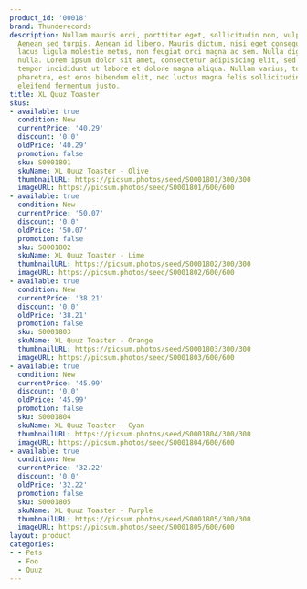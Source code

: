 ```yaml
---
product_id: '00018'
brand: Thunderecords
description: Nullam mauris orci, porttitor eget, sollicitudin non, vulputate id, risus.
  Aenean sed turpis. Aenean id libero. Mauris dictum, nisi eget consequat elementum,
  lacus ligula molestie metus, non feugiat orci magna ac sem. Nulla dignissim posuere
  nulla. Lorem ipsum dolor sit amet, consectetur adipisicing elit, sed do eiusmod
  tempor incididunt ut labore et dolore magna aliqua. Nullam varius, turpis et commodo
  pharetra, est eros bibendum elit, nec luctus magna felis sollicitudin mauris. Curabitur
  eleifend fermentum justo.
title: XL Quuz Toaster
skus:
- available: true
  condition: New
  currentPrice: '40.29'
  discount: '0.0'
  oldPrice: '40.29'
  promotion: false
  sku: S0001801
  skuName: XL Quuz Toaster - Olive
  thumbnailURL: https://picsum.photos/seed/S0001801/300/300
  imageURL: https://picsum.photos/seed/S0001801/600/600
- available: true
  condition: New
  currentPrice: '50.07'
  discount: '0.0'
  oldPrice: '50.07'
  promotion: false
  sku: S0001802
  skuName: XL Quuz Toaster - Lime
  thumbnailURL: https://picsum.photos/seed/S0001802/300/300
  imageURL: https://picsum.photos/seed/S0001802/600/600
- available: true
  condition: New
  currentPrice: '38.21'
  discount: '0.0'
  oldPrice: '38.21'
  promotion: false
  sku: S0001803
  skuName: XL Quuz Toaster - Orange
  thumbnailURL: https://picsum.photos/seed/S0001803/300/300
  imageURL: https://picsum.photos/seed/S0001803/600/600
- available: true
  condition: New
  currentPrice: '45.99'
  discount: '0.0'
  oldPrice: '45.99'
  promotion: false
  sku: S0001804
  skuName: XL Quuz Toaster - Cyan
  thumbnailURL: https://picsum.photos/seed/S0001804/300/300
  imageURL: https://picsum.photos/seed/S0001804/600/600
- available: true
  condition: New
  currentPrice: '32.22'
  discount: '0.0'
  oldPrice: '32.22'
  promotion: false
  sku: S0001805
  skuName: XL Quuz Toaster - Purple
  thumbnailURL: https://picsum.photos/seed/S0001805/300/300
  imageURL: https://picsum.photos/seed/S0001805/600/600
layout: product
categories:
- - Pets
  - Foo
  - Quuz
---
```

